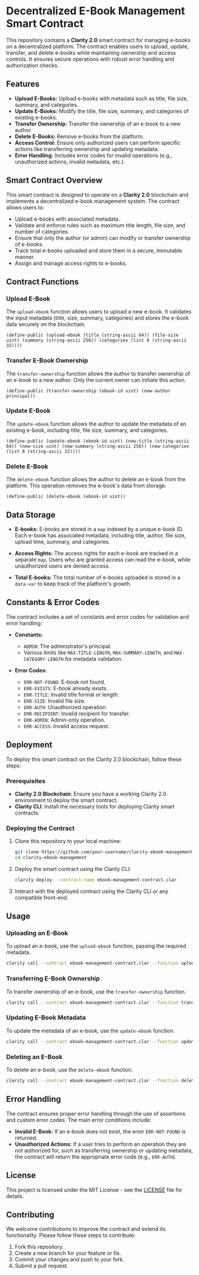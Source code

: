# Decentralized E-Book Management Smart Contract

This repository contains a **Clarity 2.0** smart contract for managing e-books on a decentralized platform. The contract enables users to upload, update, transfer, and delete e-books while maintaining ownership and access controls. It ensures secure operations with robust error handling and authorization checks.

## Features

- **Upload E-Books:** Upload e-books with metadata such as title, file size, summary, and categories.
- **Update E-Books:** Modify the title, file size, summary, and categories of existing e-books.
- **Transfer Ownership:** Transfer the ownership of an e-book to a new author.
- **Delete E-Books:** Remove e-books from the platform.
- **Access Control:** Ensure only authorized users can perform specific actions like transferring ownership and updating metadata.
- **Error Handling:** Includes error codes for invalid operations (e.g., unauthorized actions, invalid metadata, etc.).

## Smart Contract Overview

This smart contract is designed to operate on a **Clarity 2.0** blockchain and implements a decentralized e-book management system. The contract allows users to:

- Upload e-books with associated metadata.
- Validate and enforce rules such as maximum title length, file size, and number of categories.
- Ensure that only the author (or admin) can modify or transfer ownership of e-books.
- Track total e-books uploaded and store them in a secure, immutable manner.
- Assign and manage access rights to e-books.

## Contract Functions

### Upload E-Book

The `upload-ebook` function allows users to upload a new e-book. It validates the input metadata (title, size, summary, categories) and stores the e-book data securely on the blockchain.

```clarity
(define-public (upload-ebook (title (string-ascii 64)) (file-size uint) (summary (string-ascii 256)) (categories (list 8 (string-ascii 32))))
```

### Transfer E-Book Ownership

The `transfer-ownership` function allows the author to transfer ownership of an e-book to a new author. Only the current owner can initiate this action.

```clarity
(define-public (transfer-ownership (ebook-id uint) (new-author principal))
```

### Update E-Book

The `update-ebook` function allows the author to update the metadata of an existing e-book, including title, file size, summary, and categories.

```clarity
(define-public (update-ebook (ebook-id uint) (new-title (string-ascii 64)) (new-size uint) (new-summary (string-ascii 256)) (new-categories (list 8 (string-ascii 32))))
```

### Delete E-Book

The `delete-ebook` function allows the author to delete an e-book from the platform. This operation removes the e-book's data from storage.

```clarity
(define-public (delete-ebook (ebook-id uint))
```

## Data Storage

- **E-books:** E-books are stored in a `map` indexed by a unique e-book ID. Each e-book has associated metadata, including title, author, file size, upload time, summary, and categories.

- **Access Rights:** The access rights for each e-book are tracked in a separate `map`. Users who are granted access can read the e-book, while unauthorized users are denied access.

- **Total E-books:** The total number of e-books uploaded is stored in a `data-var` to keep track of the platform's growth.

## Constants & Error Codes

The contract includes a set of constants and error codes for validation and error handling:

- **Constants:**
  - `ADMIN`: The administrator's principal.
  - Various limits like `MAX-TITLE-LENGTH`, `MAX-SUMMARY-LENGTH`, and `MAX-CATEGORY-LENGTH` for metadata validation.

- **Error Codes:**
  - `ERR-NOT-FOUND`: E-book not found.
  - `ERR-EXISTS`: E-book already exists.
  - `ERR-TITLE`: Invalid title format or length.
  - `ERR-SIZE`: Invalid file size.
  - `ERR-AUTH`: Unauthorized operation.
  - `ERR-RECIPIENT`: Invalid recipient for transfer.
  - `ERR-ADMIN`: Admin-only operation.
  - `ERR-ACCESS`: Invalid access request.

## Deployment

To deploy this smart contract on the Clarity 2.0 blockchain, follow these steps:

### Prerequisites

- **Clarity 2.0 Blockchain**: Ensure you have a working Clarity 2.0 environment to deploy the smart contract.
- **Clarity CLI**: Install the necessary tools for deploying Clarity smart contracts.

### Deploying the Contract

1. Clone this repository to your local machine:
    ```bash
    git clone https://github.com/your-username/clarity-ebook-management.git
    cd clarity-ebook-management
    ```

2. Deploy the smart contract using the Clarity CLI:
    ```bash
    clarity deploy --contract-name ebook-management-contract.clar
    ```

3. Interact with the deployed contract using the Clarity CLI or any compatible front-end.

## Usage

### Uploading an E-Book

To upload an e-book, use the `upload-ebook` function, passing the required metadata.

```bash
clarity call --contract ebook-management-contract.clar --function upload-ebook --args "title", "file-size", "summary", "categories"
```

### Transferring E-Book Ownership

To transfer ownership of an e-book, use the `transfer-ownership` function.

```bash
clarity call --contract ebook-management-contract.clar --function transfer-ownership --args "ebook-id", "new-author-principal"
```

### Updating E-Book Metadata

To update the metadata of an e-book, use the `update-ebook` function.

```bash
clarity call --contract ebook-management-contract.clar --function update-ebook --args "ebook-id", "new-title", "new-size", "new-summary", "new-categories"
```

### Deleting an E-Book

To delete an e-book, use the `delete-ebook` function.

```bash
clarity call --contract ebook-management-contract.clar --function delete-ebook --args "ebook-id"
```

## Error Handling

The contract ensures proper error handling through the use of assertions and custom error codes. The main error conditions include:

- **Invalid E-Book:** If an e-book does not exist, the error `ERR-NOT-FOUND` is returned.
- **Unauthorized Actions:** If a user tries to perform an operation they are not authorized for, such as transferring ownership or updating metadata, the contract will return the appropriate error code (e.g., `ERR-AUTH`).

## License

This project is licensed under the MIT License - see the [LICENSE](LICENSE) file for details.

## Contributing

We welcome contributions to improve the contract and extend its functionality. Please follow these steps to contribute:

1. Fork this repository.
2. Create a new branch for your feature or fix.
3. Commit your changes and push to your fork.
4. Submit a pull request.

